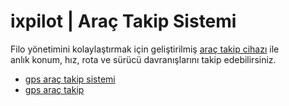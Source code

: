 # ixpilot | Araç Takip Sistemi

Filo yönetimini kolaylaştırmak için geliştirilmiş [araç takip cihazı](https://www.ixpilot.com/arac-takip-cihazi/) ile  
anlık konum, hız, rota ve sürücü davranışlarını takip edebilirsiniz.

- [gps araç takip sistemi](https://www.ixpilot.com/arac-takip-cihazi/)
- [gps araç takip](https://www.ixpilot.com/arac-takip-cihazi/)

